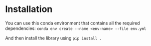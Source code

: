 # Installation
You can use this conda environment that contains all the required dependencies:
```conda env create --name <env-name> --file env.yml```

And then install the library using ```pip install .```